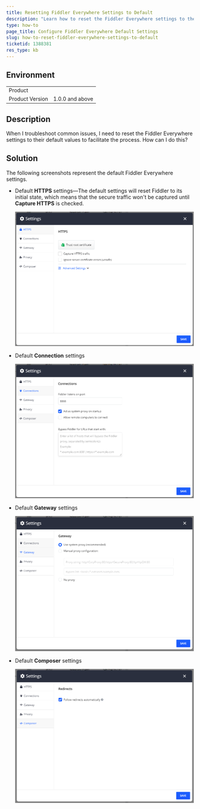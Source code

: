 ```yaml
---
title: Resetting Fiddler Everywhere Settings to Default
description: "Learn how to reset the Fiddler Everywhere settings to their default values to troubleshoot common issues."
type: how-to
page_title: Configure Fiddler Everywhere Default Settings
slug: how-to-reset-fiddler-everywhere-settings-to-default
ticketid: 1388381
res_type: kb
---
```


## Environment

|   |   |
|---|---|
| Product   |
| Product Version | 1.0.0 and above  |

## Description

When I troubleshoot common issues, I need to reset the Fiddler Everywhere settings to their default values to facilitate the process. How can I do this?

## Solution

The following screenshots represent the default Fiddler Everywhere settings.

* Default **HTTPS** settings&mdash;The default settings will reset Fiddler to its initial state, which means that the secure traffic won't be captured until **Capture HTTPS** is checked.

  ![default https settings](../images/kb/default-settings/default-https-settings.png)

* Default **Connection** settings

  ![default Connection settings](../images/kb/default-settings/default-connection-settings.png)

* Default **Gateway** settings

  ![default Gateway settings](../images/kb/default-settings/default-gateway-settings.png)

* Default **Composer** settings

  ![default Composer settings](../images/kb/default-settings/default-composer-settings.png)
